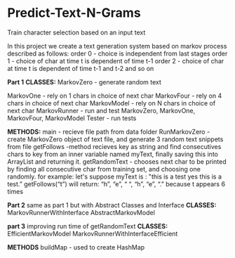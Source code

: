 # Predict-Text-N-Grams
Train character selection based on an input text

In this project we create a text generation system based on markov process described as follows:
order 0 - choice is independent from last stages
order 1 - choice of char at time t is dependent of time t-1
order 2 - choice of char at time t is dependent of time t-1 and t-2
and so on

**Part 1**
**CLASSES:**
MarkovZero - generate random text

MarkovOne - rely on 1 chars in choice of next char
MarkovFour - rely on 4 chars in choice of next char
MarkovModel - rely on N chars in choice of next char
MarkovRunner - run and test MarkovZero, MarkovOne, MarkovFour, MarkovModel
Tester - run tests

**METHODS:**
main - recieve file path from data folder
RunMarkovZero - create MarkovZero object of text file, and generate 3 random text snippets from file
getFollows -method recieves key as string and find consecutives chars to key from an inner variable named myText, finally saving 
this into ArrayList and returning it.
getRandomText - chooses next char to be printed by finding all consecutive char from training set, and choosing one randomly.
for example: 
let's suppose myText is : "this is a test yes this is a test.”
getFollows(“t”) will return: “h”, “e”, “ “, “h”, “e”, “.” because t appears 6 times

**Part 2**
same as part 1 but with Abstract Classes and Interface
**CLASSES:**
MarkovRunnerWithInterface
AbstractMarkovModel

**part 3**
improving run time of getRandomText
**CLASSES:**
EfficientMarkovModel
MarkovRunnerWithInterfaceEfficient

**METHODS**
buildMap - used to create HashMap
